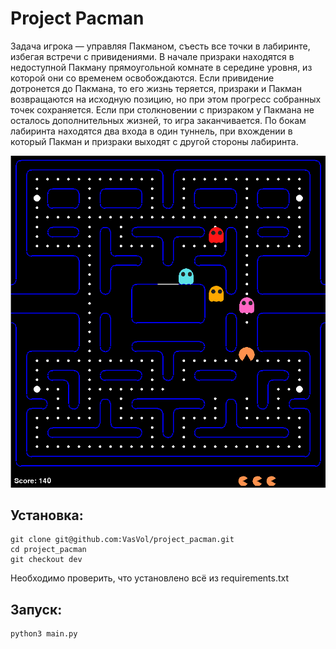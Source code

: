 # Project Pacman

Задача игрока — управляя Пакманом, съесть все точки в лабиринте, избегая встречи с привидениями. В начале призраки находятся в недоступной Пакману прямоугольной комнате в середине уровня, из которой они со временем освобождаются. Если привидение дотронется до Пакмана, то его жизнь теряется, призраки и Пакман возвращаются на исходную позицию, но при этом прогресс собранных точек сохраняется. Если при столкновении с призраком у Пакмана не осталось дополнительных жизней, то игра заканчивается. По бокам лабиринта находятся два входа в один туннель, при вхождении в который Пакман и призраки выходят с другой стороны лабиринта.

![plot](images/images_for_README/image1.png)

## Установка:
```
git clone git@github.com:VasVol/project_pacman.git
cd project_pacman
git checkout dev
```
Необходимо проверить, что установлено всё из requirements.txt

## Запуск:
```
python3 main.py
```